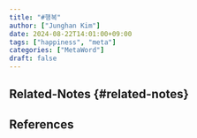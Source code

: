```yaml
---
title: "#행복"
author: ["Junghan Kim"]
date: 2024-08-22T14:01:00+09:00
tags: ["happiness", "meta"]
categories: ["MetaWord"]
draft: false
---
```


## Related-Notes {#related-notes}

## References

<style>.csl-entry{text-indent: -1.5em; margin-left: 1.5em;}</style><div class="csl-bib-body">
</div>
